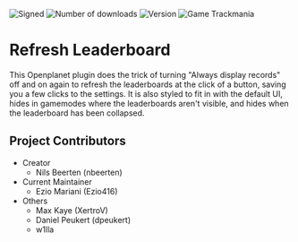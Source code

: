 ![Signed](https://img.shields.io/badge/Signed-Yes-00AA00)
![Number of downloads](https://img.shields.io/badge/dynamic/json?query=downloads&url=https%3A%2F%2Fopenplanet.dev%2Fapi%2Fplugin%2F229&label=Downloads&color=purple)
![Version](https://img.shields.io/badge/dynamic/json?query=version&url=https%3A%2F%2Fopenplanet.dev%2Fapi%2Fplugin%2F229&label=Version&color=red)
![Game Trackmania](https://img.shields.io/badge/Game-Trackmania-blue)

# Refresh Leaderboard

This Openplanet plugin does the trick of turning "Always display records" off and on again to refresh the leaderboards at the click of a button, saving you a few clicks to the settings. It is also styled to fit in with the default UI, hides in gamemodes where the leaderboards aren't visible, and hides when the leaderboard has been collapsed.

## Project Contributors

- Creator
    - Nils Beerten (nbeerten)
- Current Maintainer
    - Ezio Mariani (Ezio416)
- Others
    - Max Kaye (XertroV)
    - Daniel Peukert (dpeukert)
    - w1lla
